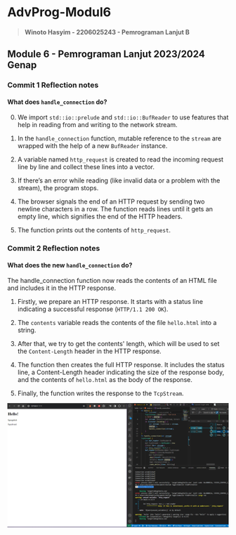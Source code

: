# AdvProg-Modul6

> #### Winoto Hasyim - 2206025243 - Pemrograman Lanjut B

## Module 6 - Pemrograman Lanjut 2023/2024 Genap

### Commit 1 Reflection notes

#### What does `handle_connection` do?

0. We import `std::io::prelude` and `std::io::BufReader` to use features that help in reading from and writing to the network stream.

1. In the `handle_connection` function, mutable reference to the `stream` are wrapped with the help of a new `BufReader` instance.

2. A variable named `http_request` is created to read the incoming request line by line and collect these lines into a vector.

3. If there’s an error while reading (like invalid data or a problem with the stream), the program stops.

4. The browser signals the end of an HTTP request by sending two newline characters in a row. The function reads lines until it gets an empty line, which signifies the end of the HTTP headers.

5. The function prints out the contents of `http_request`.

### Commit 2 Reflection notes

#### What does the new `handle_connection` do?

The handle_connection function now reads the contents of an HTML file and includes it in the HTTP response. 

1. Firstly, we prepare an HTTP response. It starts with a status line indicating a successful response (`HTTP/1.1 200 OK`).

2. The `contents` variable reads the contents of the file `hello.html` into a string.

3. After that, we try to get the contents' length, which will be used to set the `Content-Length` header in the HTTP response.

4. The function then creates the full HTTP response. It includes the status line, a Content-Length header indicating the size of the response body, and the contents of `hello.html` as the body of the response.

5. Finally, the function writes the response to the `TcpStream`.

![Commit 2 screen capture](/assets/images/commit2.png)